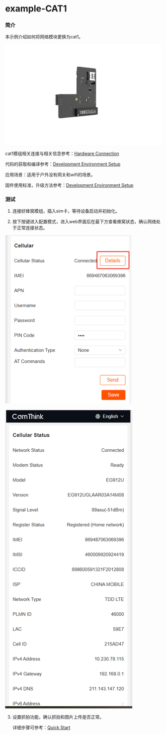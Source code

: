 # example-CAT1

### 简介

本示例介绍如何将网络模块更换为cat1。

![cat1PCBA.png](./../../../assets/Overview/NE101/cat1PCBA.png)

cat1模组相关连接与相关信息参考：[Hardware Connection](.././Hardware%20Guide/Hardware%20Connection)

代码的获取和编译参考：[Development Environment Setup](./../Software%20Guide/Development%20Environment%20Setup)

应用场景：适用于户外没有网关和wifi的场景。

固件使用标准，升级方法参考：[Development Environment Setup](./../Software%20Guide/Development%20Environment%20Setup)

### 测试

1. 连接好蜂窝模组，插入sim卡，等待设备启动并初始化。

2. 按下按键进入配置模式，进入web界面后在最下方查看蜂窝状态，确认网络处于正常连接状态。

![NE101_example_cat1_1.png](./../../../assets/NE101_example_cat1_1.png)

![NE101_example_cat1_2.png](./../../../assets/NE101_example_cat1_2.png)

3. 设置抓拍功能，确认抓拍和图片上传是否正常。
   
   详细步骤可参考：[Quick Start](./../Quick%20Start)
